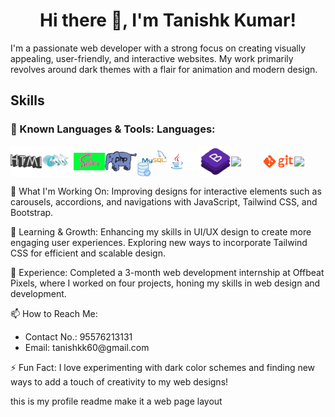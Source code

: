 <center><h1>Hi there 👋, I'm Tanishk Kumar!</h1></center>
<p>I'm a passionate web developer with a strong focus on creating visually appealing, user-friendly, and interactive websites. My work primarily revolves around dark themes with a flair for animation and modern design.</p>
<h2>Skills</h2>
<h3>🔧 Known Languages & Tools: Languages:</h3>
<div style="display:flex;align-items:center">
<img src="HTML.gif" width="10%" />
<img src="CSS.gif" width="10%" />
<img src="SASS.gif" width="10%" />
<img src="PHP.gif" width="10%" />
<img src="MYSQL.gif" width="10%" />
<img src="JAVA.gif" width="10%" />
<img src="BOOTSTRAP.gif" width="10%" />
<img src="TAILWIND.gif" width="10%" />
<img src="GIT.gif" width="10%" />
<img src="MSOFFICE.gif" width="10%" />
</div>
<p>🚀 What I'm Working On: Improving designs for interactive elements such as carousels, accordions, and navigations with JavaScript, Tailwind CSS, and Bootstrap.</p>
<p>🌱 Learning & Growth: Enhancing my skills in UI/UX design to create more engaging user experiences. Exploring new ways to incorporate Tailwind CSS for efficient and scalable design.</p>
<p>💼 Experience: Completed a 3-month web development internship at Offbeat Pixels, where I worked on four projects, honing my skills in web design and development.</p>
<p>📫 How to Reach Me:</p>
<ul>
  <li>Contact No.: 95576213131 </li>
  <li>Email: tanishkk60@gmail.com</li>
</ul>
<p>⚡ Fun Fact: I love experimenting with dark color schemes and finding new ways to add a touch of creativity to my web designs!</p>
this is my profile readme make it a web page layout</p>
